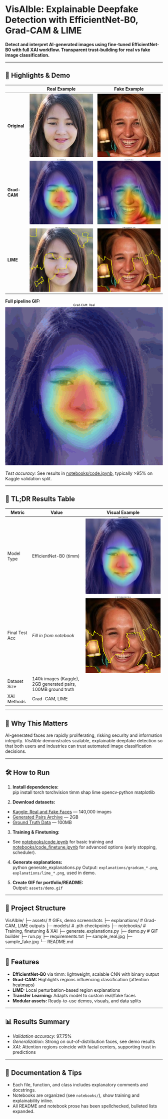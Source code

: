 # VisAIble: Explainable Deepfake Detection with EfficientNet-B0, Grad-CAM & LIME

**Detect and interpret AI-generated images using fine-tuned EfficientNet-B0 with full XAI workflow. Transparent trust-building for real vs fake image classification.**

---

## 🔑 Highlights & Demo

|      | Real Example                                        | Fake Example                                         |
|------|-----------------------------------------------------|------------------------------------------------------|
| **Original**  | ![](sample_real.jpg)                       | ![](sample_fake.jpg)                                 |
| **Grad-CAM**  | ![](explanations/gradcam_real.png)         | ![](explanations/gradcam_fake.png)                   |
| **LIME**      | ![](explanations/lime_real.png)            | ![](explanations/lime_fake.png)                      |

**Full pipeline GIF:**  
![](assets/demo.gif)

*Test accuracy:* See results in [notebooks/code.ipynb](notebooks/code.ipynb), typically >95% on Kaggle validation split.

---

## 🥇 TL;DR Results Table

| Metric         | Value                  | Visual Example                    |
|----------------|-----------------------|-----------------------------------|
| Model Type     | EfficientNet-B0 (timm) | ![](explanations/gradcam_real.png) |
| Final Test Acc | _Fill in from notebook_| ![](explanations/lime_fake.png)    |
| Dataset Size   | 140k images (Kaggle), 2GB generated pairs, 100MB ground truth |
| XAI Methods    | Grad-CAM, LIME         |                                   |

---

## 🚀 Why This Matters

AI-generated faces are rapidly proliferating, risking security and information integrity. *VisAIble* demonstrates scalable, explainable deepfake detection so that both users and industries can trust automated image classification decisions.

---

## 🛠️ How to Run

1. **Install dependencies:**  
pip install torch torchvision timm shap lime opencv-python matplotlib


2. **Download datasets:**  
- [Kaggle: Real and Fake Faces](https://www.kaggle.com/datasets/xhlulu/140k-real-and-fake-faces) — 140,000 images
- [Generated Pairs Archive](https://northeastern-my.sharepoint.com/:u:/r/personal/mahadevarao_s_northeastern_edu/Documents/generated_pairs_full_archive.zip?csf=1&web=1&e=5frkzF) — 2GB
- [Ground Truth Data](https://drive.google.com/drive/folders/1Dlh392g0tmBnJ64JEHcLC_XJNSMSdMxP?usp=drive_link) — 100MB

3. **Training & Finetuning:**  
- See [notebooks/code.ipynb](notebooks/code.ipynb) for basic training and [notebooks/code_finetune.ipynb](notebooks/code_finetune.ipynb) for advanced options (early stopping, scheduler).

4. **Generate explanations:**  
python generate_explanations.py
Output: `explanations/gradcam_*.png`, `explanations/lime_*.png`, used in demo.

5. **Create GIF for portfolio/README:**  
Output: `assets/demo.gif`

---

## 📂 Project Structure

VisAIble/
├─ assets/ # GIFs, demo screenshots
├─ explanations/ # Grad-CAM, LIME outputs
├─ models/ # .pth checkpoints
├─ notebooks/ # Training, finetuning & XAI
├─ generate_explanations.py
├─ demo.py # GIF builder
├─ run.py
├─ requirements.txt
├─ sample_real.jpg
├─ sample_fake.jpg
└─ README.md


---

## 🔬 Features

- **EfficientNet-B0** via timm: lightweight, scalable CNN with binary output
- **Grad-CAM:** Highlights regions influencing classification (attention heatmaps)
- **LIME:** Local perturbation-based region explanations
- **Transfer Learning:** Adapts model to custom real/fake faces
- **Modular assets:** Ready-to-use demos, visuals, and data splits

---

## 📊 Results Summary

- *Validation accuracy*: 97.75%
- *Generalization*: Strong on out-of-distribution faces, see demo results
- *XAI*: Attention regions coincide with facial centers, supporting trust in predictions

---

## 📝 Documentation & Tips

- Each file, function, and class includes explanatory comments and docstrings.
- Notebooks are organized (see `notebooks/`), show training and explainability inline.
- All README and notebook prose has been spellchecked, bulleted lists expanded.